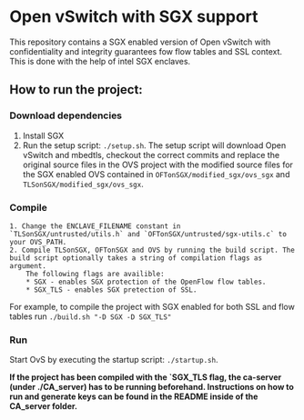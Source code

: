 # Open vSwitch with SGX support

This repository contains a SGX enabled version of Open vSwitch with confidentiality and integrity guarantees fow flow tables and SSL context. This is done with the help of intel SGX enclaves.

##  How to run the project:

### Download dependencies
1. Install SGX
2. Run the setup script: `./setup.sh`. The setup script will download Open vSwitch and mbedtls, checkout the correct commits and replace the original source files in the OVS project with the modified source files for the SGX enabled OVS contained in `OFTonSGX/modified_sgx/ovs_sgx` and  `TLSonSGX/modified_sgx/ovs_sgx`.

### Compile
    1. Change the ENCLAVE_FILENAME constant in `TLSonSGX/untrusted/utils.h` and `OFTonSGX/untrusted/sgx-utils.c` to your OVS_PATH.
    2. Compile TLSonSGX, OFTonSGX and OVS by running the build script. The build script optionally takes a string of compilation flags as argument.
        The following flags are availible:
        * SGX - enables SGX protection of the OpenFlow flow tables.
        * SGX_TLS - enables SGX pretection of SSL.

For example, to compile the project with SGX enabled for both SSL and flow tables run `./build.sh "-D SGX -D SGX_TLS"`

### Run
Start OvS by executing the startup script: `./startup.sh`.

**If the project has been compiled with the `SGX_TLS flag, the ca-server (under ./CA_server) has to be running beforehand. Instructions on how to run and generate keys can be found in the README inside of the CA_server folder.**

